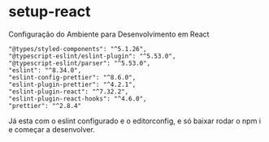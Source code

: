 # setup-react
Configuração do Ambiente para Desenvolvimento em React

    "@types/styled-components": "^5.1.26",
    "@typescript-eslint/eslint-plugin": "^5.53.0",
    "@typescript-eslint/parser": "^5.53.0",
    "eslint": "^8.34.0",
    "eslint-config-prettier": "^8.6.0",
    "eslint-plugin-prettier": "^4.2.1",
    "eslint-plugin-react": "^7.32.2",
    "eslint-plugin-react-hooks": "^4.6.0",
    "prettier": "^2.8.4"

Já esta com o eslint configurado e o editorconfig, e só baixar rodar o npm i e começar a desenvolver.

